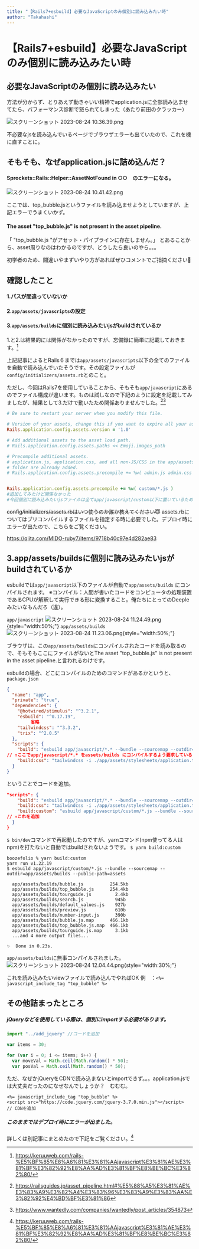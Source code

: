 ```yaml
---
title: "【Rails7+esbuild】必要なJavaScriptのみ個別に読み込みたい時"
author: "Takahashi"
---
```


# 【Rails7+esbuild】必要なJavaScriptのみ個別に読み込みたい時

## 必要なJavaScriptのみ個別に読み込みたい

方法が分からず、とりあえず動きゃいい精神でapplication.jsに全部読み込ませてたら、パフォーマンス診断で怒られてしまった（あたり前田のクラッカー）

![スクリーンショット 2023-08-24 10.36.39.png](https://qiita-image-store.s3.ap-northeast-1.amazonaws.com/0/2817989/743aa93d-a3a3-8071-7f88-1fca0294d52e.png)

不必要なjsを読み込んでいるページでブラウザエラーも出ていたので、これを機に直すことに。

## そもそも、なぜapplication.jsに詰め込んだ？

#### Sprockets::Rails::Helper::AssetNotFound in ○○　のエラーになる。

![スクリーンショット 2023-08-24 10.41.42.png](https://qiita-image-store.s3.ap-northeast-1.amazonaws.com/0/2817989/fb89c801-9288-bbc4-d97f-a3c7a215204a.png)

ここでは、top_bubble.jsというファイルを読み込ませようとしていますが、上記エラーでうまくいかず。

#### The asset "top_bubble.js" is not present in the asset pipeline.

「 "top_bubble.js "がアセット・パイプラインに存在しません。」
とあることから、asset周りなのはわかるのですが、どうしたら良いのやら。。。

初学者のため、間違いやまずいやり方があればぜひコメントでご指摘ください🙏

## 確認したこと

#### 1.パスが間違っていないか

#### 2.`app/assets/javascripts`の設定

#### 3.`app/assets/builds`に個別に読み込みたいjsがbuildされているか

1.と2.は結果的には関係がなかったのですが、忘備録に簡単に記載しておきます。[^1]

[^1]: https://keruuweb.com/rails-%E5%BF%85%E8%A6%81%E3%81%AAjavascript%E3%81%AE%E3%81%BF%E3%82%92%E8%AA%AD%E3%81%BF%E8%BE%BC%E3%82%80/

上記記事によるとRails６までは`app/assets/javascripts`以下の全てのファイルを自動で読み込んでいたそうです。その設定ファイルが`config/initializers/assets.rb`とのこと。

ただし、今回はRails7を使用していることから、そもそも`app/javascript`にあるのでファイル構成が違います。ものは試しなので下記のように設定を記載してみましたが、結果として3.だけで動いたため関係ありませんでした。[^2][^3]

```config/initializers/assets.rb
# Be sure to restart your server when you modify this file.

# Version of your assets, change this if you want to expire all your assets.
Rails.application.config.assets.version = '1.0'

# Add additional assets to the asset load path.
# Rails.application.config.assets.paths << Emoji.images_path

# Precompile additional assets.
# application.js, application.css, and all non-JS/CSS in the app/assets
# folder are already added.
# Rails.application.config.assets.precompile += %w( admin.js admin.css )


Rails.application.config.assets.precompile += %w( custom/*.js )
#追加してみたけど関係なかった
#今回個別に読み込みたいjsファイルは全てapp/javascript/custom以下に置いているためcustom/*.jsとなっている
```

[^2]: https://railsguides.jp/asset_pipeline.html#%E5%88%A5%E3%81%AE%E3%83%A9%E3%82%A4%E3%83%96%E3%83%A9%E3%83%AA%E3%82%92%E4%BD%BF%E3%81%86

[^3]: https://www.wantedly.com/companies/wantedly/post_articles/354873

~~config/initializers/assets.rbはいつ使うのか誰か教えてください😇~~
assets.rbについてはプリコンパイルするファイルを指定する時に必要でした。デプロイ時にエラーが出たので、こちらをご覧ください。

https://qiita.com/MIDO-ruby7/items/9718b40c97e4d282ae83

## 3.app/assets/buildsに個別に読み込みたいjsがbuildされているか

esbuildでは`app/javascript`以下のファイルが自動で`app/assets/builds`
にコンパイルされます。
※コンパイル：人間が書いたコードをコンピュータの処理装置であるCPUが解釈して実行できる形に変換すること。俺たちにとってのDeepleみたいなもんだろ（違）。

[](https://e-words.jp/w/%E3%82%B3%E3%83%B3%E3%83%91%E3%82%A4%E3%83%AB.html)

`app/javascript`
![スクリーンショット 2023-08-24 11.24.49.png](https://qiita-image-store.s3.ap-northeast-1.amazonaws.com/0/2817989/755d02ce-5a43-2b1b-a97a-97031c85a304.png){style="width:50%;"}
`app/assets/builds`
![スクリーンショット 2023-08-24 11.23.06.png](https://qiita-image-store.s3.ap-northeast-1.amazonaws.com/0/2817989/fe49e055-9cfd-db64-9b5c-a80f46b5ea79.png){style="width:50%;"}

ブラウザは、この`app/assets/builds`にコンパイルされたコードを読み取るので、そもそもここにファイルがないとThe asset "top_bubble.js" is not present in the asset pipeline.と言われるわけです。

esbuildの場合、どこにコンパイルのためのコマンドがあるかというと、`package.json`

```package.json
{
  "name": "app",
  "private": "true",
  "dependencies": {
    "@hotwired/stimulus": "^3.2.1",
    "esbuild": "^0.17.19",
         省略
    "tailwindcss": "^3.3.2",
    "trix": "^2.0.5"
  },
  "scripts": {
    "build": "esbuild app/javascript/*.* --bundle --sourcemap --outdir=app/assets/builds --public-path=assets",
// ↑ここでapp/javascript/*.* をassets/builds にコンパイルするよう要求している
    "build:css": "tailwindcss -i ./app/assets/stylesheets/application.tailwind.css -o ./app/assets/builds/application.css --minify"
  }
}
```

ということでコードを追加。

```package.json
"scripts": {
    "build": "esbuild app/javascript/*.* --bundle --sourcemap --outdir=app/assets/builds --public-path=assets",
    "build:css": "tailwindcss -i ./app/assets/stylesheets/application.tailwind.css -o ./app/assets/builds/application.css --minify",
    "build:custom": "esbuild app/javascript/custom/*.js --bundle --sourcemap --outdir=app/assets/builds --public-path=assets"
// ↑これを追加
  }
}
```

`$ bin/dev`コマンドで再起動したのですが、yarnコマンド(npm使ってる人はnpm)を打たないと自動ではbuildされないようです。
`$ yarn build:custom`

```
boozefolio % yarn build:custom
yarn run v1.22.19
$ esbuild app/javascript/custom/*.js --bundle --sourcemap --outdir=app/assets/builds --public-path=assets

  app/assets/builds/bubble.js          254.5kb
  app/assets/builds/top_bubble.js      254.4kb
  app/assets/builds/tourguide.js         2.4kb
  app/assets/builds/search.js            945b
  app/assets/builds/default_values.js    927b
  app/assets/builds/preview.js           610b
  app/assets/builds/number-input.js      390b
  app/assets/builds/bubble.js.map      466.1kb
  app/assets/builds/top_bubble.js.map  466.1kb
  app/assets/builds/tourguide.js.map     3.1kb
  ...and 4 more output files...

✨  Done in 0.23s.
```

`app/assets/builds`に無事コンパイルされました。
![スクリーンショット 2023-08-24 12.04.44.png](https://qiita-image-store.s3.ap-northeast-1.amazonaws.com/0/2817989/456ecb30-b439-5b26-c71e-89a62f340fc1.png){style="width:30%;"}

これを読み込みたいviewファイルで読み込んでやればOK
例　：`<%= javascript_include_tag "top_bubble" %>`

## その他詰まったところ

##### jQueryなどを使用している際は、個別にimportする必要があります。

```app/javascript/custom/top_bubble.js
import "../add_jquery" //コードを追加

var items = 30;

for (var i = 0; i <= items; i++) {
  var moveVal = Math.ceil(Math.random() * 50);
  var posVal = Math.ceil(Math.random() * 50);
```

ただ、なぜかjQueryをCDNで読み込まないとimportできず。。。application.jsでは大丈夫だったのになぜなんでしょうか？　むむむ。

```
<%= javascript_include_tag "top_bubble" %>
<script src="https://code.jquery.com/jquery-3.7.0.min.js"></script>
// CDNを追加
```

##### このままではデプロイ時にエラーが出ました。

詳しくは別記事にまとめたので下記をご覧ください。[^1]

[^1]: https://qiita.com/MIDO-ruby7/items/9718b40c97e4d282ae83
